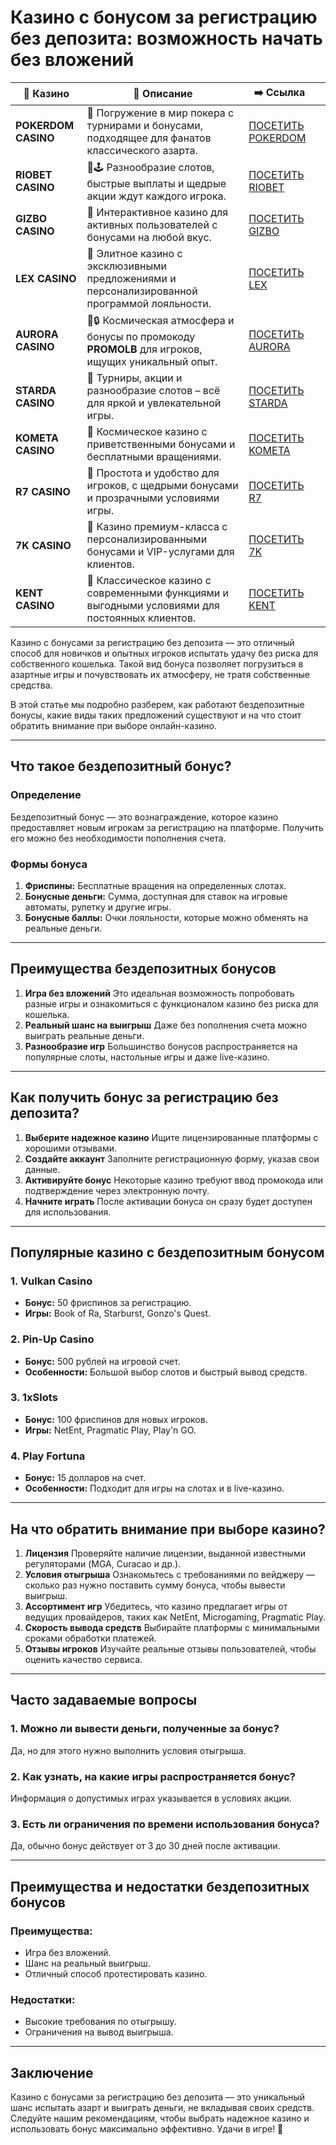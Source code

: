 # Казино с бонусом за регистрацию без депозита: возможность начать без вложений
| 🎰 Казино           | 📜 Описание                                                                                       | ➡️ Ссылка                                                                                          |   |
| ------------------- | ------------------------------------------------------------------------------------------------- | -------------------------------------------------------------------------------------------------- | - |
| **POKERDOM CASINO** | 🎲 Погружение в мир покера с турнирами и бонусами, подходящее для фанатов классического азарта.   | [ПОСЕТИТЬ POKERDOM](https://brandplay.link/FwVc4f)                                                 |   |
| **RIOBET CASINO**   | 🌟🕹️ Разнообразие слотов, быстрые выплаты и щедрые акции ждут каждого игрока.                    | [ПОСЕТИТЬ RIOBET](https://brandplay.link/TnjsxFvH)                                                 |   |
| **GIZBO CASINO**    | 🚀 Интерактивное казино для активных пользователей с бонусами на любой вкус.                      | [ПОСЕТИТЬ GIZBO](https://brandplay.link/rvzLrVLp)                                                  |   |
| **LEX CASINO**      | 🎰 Элитное казино с эксклюзивными предложениями и персонализированной программой лояльности.      | [ПОСЕТИТЬ LEX](https://brandplay.link/VMqNXPFs)                                                    |   |
| **AURORA CASINO**   | 🌌🔒 Космическая атмосфера и бонусы по промокоду **PROMOLB** для игроков, ищущих уникальный опыт. | [ПОСЕТИТЬ AURORA](https://10trafic-stat2.com/click/668546556bcc6313411604bc/6766/13031/subaccount) |   |
| **STARDA CASINO**   | 🌠 Турниры, акции и разнообразие слотов – всё для яркой и увлекательной игры.                     | [ПОСЕТИТЬ STARDA](https://brandplay.link/HDcDrxLk)                                                 |   |
| **KOMETA CASINO**   | 💫 Космическое казино с приветственными бонусами и бесплатными вращениями.                        | [ПОСЕТИТЬ KOMETA](https://brandplay.link/jHzFFYGv)                                                 |   |
| **R7 CASINO**       | 🎯 Простота и удобство для игроков, с щедрыми бонусами и прозрачными условиями игры.              | [ПОСЕТИТЬ R7](https://brandplay.link/dByFXP7h)                                                     |   |
| **7K CASINO**       | 💎 Казино премиум-класса с персонализированными бонусами и VIP-услугами для клиентов.             | [ПОСЕТИТЬ 7K](https://brandplay.link/dd46bNgD)                                                     |   |
| **KENT CASINO**     | 🎲 Классическое казино с современными функциями и выгодными условиями для постоянных клиентов.    | [ПОСЕТИТЬ KENT](https://brandplay.link/XRH1g6Vb)                                                   |   |

Казино с бонусами за регистрацию без депозита — это отличный способ для новичков и опытных игроков испытать удачу без риска для собственного кошелька. Такой вид бонуса позволяет погрузиться в азартные игры и почувствовать их атмосферу, не тратя собственные средства.

В этой статье мы подробно разберем, как работают бездепозитные бонусы, какие виды таких предложений существуют и на что стоит обратить внимание при выборе онлайн-казино.

***

## Что такое бездепозитный бонус?

### Определение

Бездепозитный бонус — это вознаграждение, которое казино предоставляет новым игрокам за регистрацию на платформе. Получить его можно без необходимости пополнения счета.

### Формы бонуса

1. **Фриспины:** Бесплатные вращения на определенных слотах.
2. **Бонусные деньги:** Сумма, доступная для ставок на игровые автоматы, рулетку и другие игры.
3. **Бонусные баллы:** Очки лояльности, которые можно обменять на реальные деньги.

***

## Преимущества бездепозитных бонусов

1. **Игра без вложений**
   Это идеальная возможность попробовать разные игры и ознакомиться с функционалом казино без риска для кошелька.
2. **Реальный шанс на выигрыш**
   Даже без пополнения счета можно выиграть реальные деньги.
3. **Разнообразие игр**
   Большинство бонусов распространяется на популярные слоты, настольные игры и даже live-казино.

***

## Как получить бонус за регистрацию без депозита?

1. **Выберите надежное казино**
   Ищите лицензированные платформы с хорошими отзывами.
2. **Создайте аккаунт**
   Заполните регистрационную форму, указав свои данные.
3. **Активируйте бонус**
   Некоторые казино требуют ввод промокода или подтверждение через электронную почту.
4. **Начните играть**
   После активации бонуса он сразу будет доступен для использования.

***

## Популярные казино с бездепозитным бонусом

### 1. **Vulkan Casino**

* **Бонус:** 50 фриспинов за регистрацию.
* **Игры:** Book of Ra, Starburst, Gonzo's Quest.

### 2. **Pin-Up Casino**

* **Бонус:** 500 рублей на игровой счет.
* **Особенности:** Большой выбор слотов и быстрый вывод средств.

### 3. **1xSlots**

* **Бонус:** 100 фриспинов для новых игроков.
* **Игры:** NetEnt, Pragmatic Play, Play'n GO.

### 4. **Play Fortuna**

* **Бонус:** 15 долларов на счет.
* **Особенности:** Подходит для игры на слотах и в live-казино.

***

## На что обратить внимание при выборе казино?

1. **Лицензия**
   Проверяйте наличие лицензии, выданной известными регуляторами (MGA, Curacao и др.).
2. **Условия отыгрыша**
   Ознакомьтесь с требованиями по вейджеру — сколько раз нужно поставить сумму бонуса, чтобы вывести выигрыш.
3. **Ассортимент игр**
   Убедитесь, что казино предлагает игры от ведущих провайдеров, таких как NetEnt, Microgaming, Pragmatic Play.
4. **Скорость вывода средств**
   Выбирайте платформы с минимальными сроками обработки платежей.
5. **Отзывы игроков**
   Изучайте реальные отзывы пользователей, чтобы оценить качество сервиса.

***

## Часто задаваемые вопросы

### 1. Можно ли вывести деньги, полученные за бонус?

Да, но для этого нужно выполнить условия отыгрыша.

### 2. Как узнать, на какие игры распространяется бонус?

Информация о допустимых играх указывается в условиях акции.

### 3. Есть ли ограничения по времени использования бонуса?

Да, обычно бонус действует от 3 до 30 дней после активации.

***

## Преимущества и недостатки бездепозитных бонусов

### Преимущества:

* Игра без вложений.
* Шанс на реальный выигрыш.
* Отличный способ протестировать казино.

### Недостатки:

* Высокие требования по отыгрышу.
* Ограничения на вывод выигрыша.

***

## Заключение

Казино с бонусами за регистрацию без депозита — это уникальный шанс испытать азарт и выиграть деньги, не вкладывая своих средств. Следуйте нашим рекомендациям, чтобы выбрать надежное казино и использовать бонус максимально эффективно. Удачи в игре! 🎰
